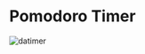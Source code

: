 # Pomodoro Timer
![datimer](https://github.com/nasan016/pomodoro-timer/assets/83597466/40511736-24ef-4926-acb1-88f5bc8f7d2c)
